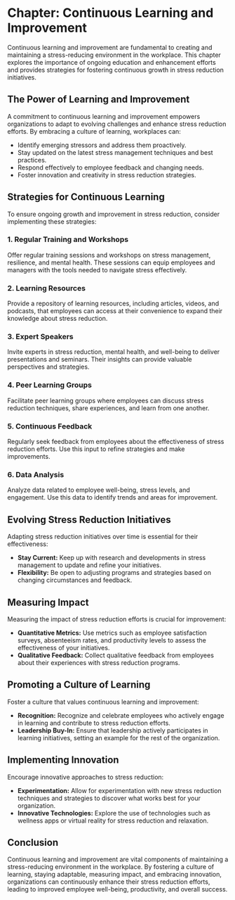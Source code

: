 Chapter: Continuous Learning and Improvement
============================================

Continuous learning and improvement are fundamental to creating and maintaining a stress-reducing environment in the workplace. This chapter explores the importance of ongoing education and enhancement efforts and provides strategies for fostering continuous growth in stress reduction initiatives.

**The Power of Learning and Improvement**
-----------------------------------------

A commitment to continuous learning and improvement empowers organizations to adapt to evolving challenges and enhance stress reduction efforts. By embracing a culture of learning, workplaces can:

* Identify emerging stressors and address them proactively.
* Stay updated on the latest stress management techniques and best practices.
* Respond effectively to employee feedback and changing needs.
* Foster innovation and creativity in stress reduction strategies.

**Strategies for Continuous Learning**
--------------------------------------

To ensure ongoing growth and improvement in stress reduction, consider implementing these strategies:

### **1. Regular Training and Workshops**

Offer regular training sessions and workshops on stress management, resilience, and mental health. These sessions can equip employees and managers with the tools needed to navigate stress effectively.

### **2. Learning Resources**

Provide a repository of learning resources, including articles, videos, and podcasts, that employees can access at their convenience to expand their knowledge about stress reduction.

### **3. Expert Speakers**

Invite experts in stress reduction, mental health, and well-being to deliver presentations and seminars. Their insights can provide valuable perspectives and strategies.

### **4. Peer Learning Groups**

Facilitate peer learning groups where employees can discuss stress reduction techniques, share experiences, and learn from one another.

### **5. Continuous Feedback**

Regularly seek feedback from employees about the effectiveness of stress reduction efforts. Use this input to refine strategies and make improvements.

### **6. Data Analysis**

Analyze data related to employee well-being, stress levels, and engagement. Use this data to identify trends and areas for improvement.

**Evolving Stress Reduction Initiatives**
-----------------------------------------

Adapting stress reduction initiatives over time is essential for their effectiveness:

* **Stay Current:** Keep up with research and developments in stress management to update and refine your initiatives.
* **Flexibility:** Be open to adjusting programs and strategies based on changing circumstances and feedback.

**Measuring Impact**
--------------------

Measuring the impact of stress reduction efforts is crucial for improvement:

* **Quantitative Metrics:** Use metrics such as employee satisfaction surveys, absenteeism rates, and productivity levels to assess the effectiveness of your initiatives.
* **Qualitative Feedback:** Collect qualitative feedback from employees about their experiences with stress reduction programs.

**Promoting a Culture of Learning**
-----------------------------------

Foster a culture that values continuous learning and improvement:

* **Recognition:** Recognize and celebrate employees who actively engage in learning and contribute to stress reduction efforts.
* **Leadership Buy-In:** Ensure that leadership actively participates in learning initiatives, setting an example for the rest of the organization.

**Implementing Innovation**
---------------------------

Encourage innovative approaches to stress reduction:

* **Experimentation:** Allow for experimentation with new stress reduction techniques and strategies to discover what works best for your organization.
* **Innovative Technologies:** Explore the use of technologies such as wellness apps or virtual reality for stress reduction and relaxation.

**Conclusion**
--------------

Continuous learning and improvement are vital components of maintaining a stress-reducing environment in the workplace. By fostering a culture of learning, staying adaptable, measuring impact, and embracing innovation, organizations can continuously enhance their stress reduction efforts, leading to improved employee well-being, productivity, and overall success.
